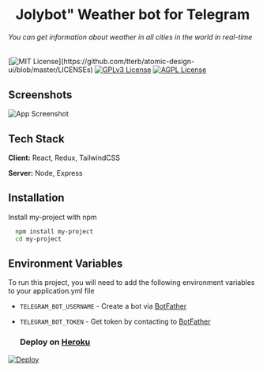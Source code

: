 
<h1 align="center">Jolybot" Weather bot for Telegram </h1>

###### You can get information about weather in all cities in the world in real-time





[![MIT License](https://img.shields.io/apm/l/atomic-design-ui.svg?)](https://github.com/tterb/atomic-design-ui/blob/master/LICENSEs)
[![GPLv3 License](https://img.shields.io/badge/License-GPL%20v3-yellow.svg)](https://opensource.org/licenses/)
[![AGPL License](https://img.shields.io/badge/license-AGPL-blue.svg)](http://www.gnu.org/licenses/agpl-3.0)

  
## Screenshots

![App Screenshot](https://via.placeholder.com/468x300?text=App+Screenshot+Here)

  
## Tech Stack

**Client:** React, Redux, TailwindCSS

**Server:** Node, Express

  
## Installation

Install my-project with npm

```bash
  npm install my-project
  cd my-project
```
    
## Environment Variables

To run this project, you will need to add the following environment variables to your application.yml file


- `TELEGRAM_BOT_USERNAME` - Create a bot via [BotFather](https://t.me/botfather)

- `TELEGRAM_BOT_TOKEN` - Get token by contacting  to [BotFather](https://t.me/botfather)

  ### Deploy on [Heroku](https://heroku.com)

[![Deploy](https://www.herokucdn.com/deploy/button.svg)](https://heroku.com/deploy)

  